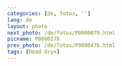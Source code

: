 ```yaml
---
categories: [de, fotos, '']
lang: de
layout: photo
next_photo: /de/fotos/P0000079.html
picname: P0000278
prev_photo: /de/fotos/P0000476.html
tags: [Dead Oryx]
---
```

